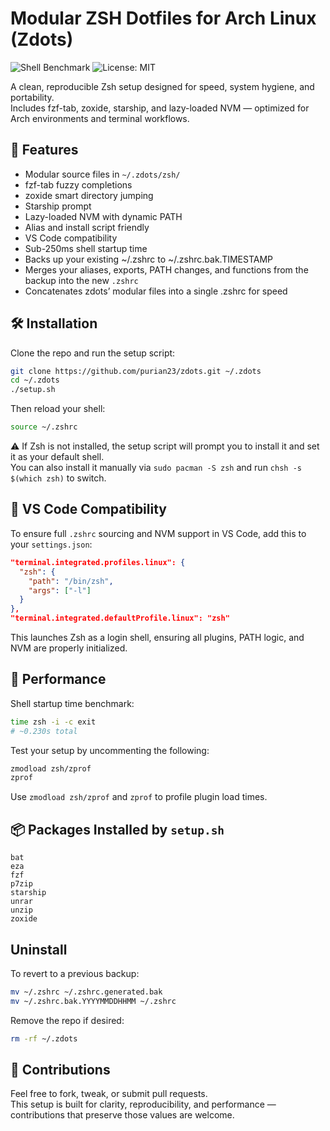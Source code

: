 # Modular ZSH Dotfiles for Arch Linux (Zdots)

![Shell Benchmark](https://img.shields.io/badge/zsh%20startup%20time-230ms-brightgreen)
![License: MIT](https://img.shields.io/badge/license-MIT-blue)

A clean, reproducible Zsh setup designed for speed, system hygiene, and portability.  
Includes fzf-tab, zoxide, starship, and lazy-loaded NVM — optimized for Arch environments and terminal workflows.

## 🚀 Features
- Modular source files in `~/.zdots/zsh/` 
- fzf-tab fuzzy completions  
- zoxide smart directory jumping  
- Starship prompt  
- Lazy-loaded NVM with dynamic PATH  
- Alias and install script friendly
- VS Code compatibility  
- Sub-250ms shell startup time  
- Backs up your existing ~/.zshrc to ~/.zshrc.bak.TIMESTAMP
- Merges your aliases, exports, PATH changes, and functions from the backup into the new `.zshrc`
- Concatenates zdots’ modular files into a single .zshrc for speed

## 🛠 Installation
Clone the repo and run the setup script:
```bash
git clone https://github.com/purian23/zdots.git ~/.zdots
cd ~/.zdots
./setup.sh
```
Then reload your shell:
```bash
source ~/.zshrc
```
⚠️ If Zsh is not installed, the setup script will prompt you to install it and set it as your default shell.  
You can also install it manually via `sudo pacman -S zsh` and run `chsh -s $(which zsh)` to switch.

## 🧩 VS Code Compatibility
To ensure full `.zshrc` sourcing and NVM support in VS Code, add this to your `settings.json`:

```json
"terminal.integrated.profiles.linux": {
  "zsh": {
    "path": "/bin/zsh",
    "args": ["-l"]
  }
},
"terminal.integrated.defaultProfile.linux": "zsh"
```
This launches Zsh as a login shell, ensuring all plugins, PATH logic, and NVM are properly initialized.

## 🧪 Performance
Shell startup time benchmark:
```bash
time zsh -i -c exit
# ~0.230s total
```
Test your setup by uncommenting the following: 
```bash
zmodload zsh/zprof
zprof
```
Use `zmodload zsh/zprof` and `zprof` to profile plugin load times.

## 📦 Packages Installed by `setup.sh`
```text
bat
eza
fzf
p7zip
starship
unrar
unzip
zoxide
```
## Uninstall
To revert to a previous backup:
```bash
mv ~/.zshrc ~/.zshrc.generated.bak
mv ~/.zshrc.bak.YYYYMMDDHHMM ~/.zshrc
```
Remove the repo if desired:
```bash
rm -rf ~/.zdots
```
## 🤝 Contributions
Feel free to fork, tweak, or submit pull requests.  
This setup is built for clarity, reproducibility, and performance — contributions that preserve those values are welcome.